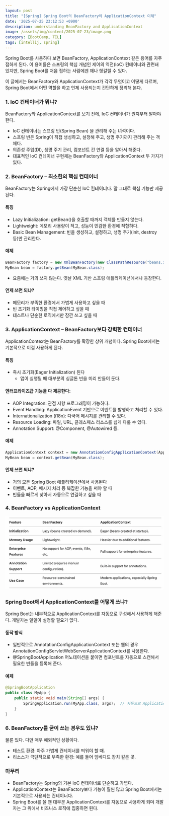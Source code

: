 ```yaml
---
layout: post
title: "[Spring] Spring Boot의 BeanFactory와 ApplicationContext 이해"
date: '2025-07-25 23:12:53 +0900'
description: understanding BeanFactory and ApplicationContext
image: /assets/img/content/2025-07-23/image.png
category: [BootCamp, TIL]
tags: [intellij, spring]
---
```


Spring Boot를 사용하다 보면 BeanFactory, ApplicationContext 같은 용어를 자주 접하게 된다. 이 용어들은 스프링의 핵심 개념인 제어의 역전(IoC) 컨테이너와 관련돼 있지만, Spring Boot를 처음 접하는 사람에겐 꽤나 헷갈릴 수 있다.

이 글에서는 BeanFactory와 ApplicationContext가 각각 무엇이고 어떻게 다르며, Spring Boot에서 어떤 역할을 하고 언제 사용되는지 간단하게 정리해 본다.

### 1. IoC 컨테이너가 뭐냐?

BeanFactory와 ApplicationContext를 보기 전에, IoC 컨테이너가 뭔지부터 알아야 한다.

- IoC 컨테이너는 스프링 빈(Spring Bean) 을 관리해 주는 녀석이다.
- 스프링 빈은 Spring이 직접 생성하고, 설정해 주고, 생명 주기까지 관리해 주는 객체다.
- 의존성 주입(DI), 생명 주기 관리, 컴포넌트 간 연결 등을 알아서 해준다.
- 대표적인 IoC 컨테이너 구현체는 BeanFactory와 ApplicationContext 두 가지가 있다.

### 2. BeanFactory – 최소한의 핵심 컨테이너

BeanFactory는 Spring에서 가장 단순한 IoC 컨테이너다. 말 그대로 핵심 기능만 제공된다.

#### 특징

- Lazy Initialization: getBean()을 호출할 때까지 객체를 만들지 않는다.
- Lightweight: 메모리 사용량이 적고, 성능이 민감한 환경에 적합하다.
- Basic Bean Management: 빈을 생성하고, 설정하고, 생명 주기(init, destroy 등)만 관리한다.

#### 예제

``` java
BeanFactory factory = new XmlBeanFactory(new ClassPathResource("beans.xml"));
MyBean bean = factory.getBean(MyBean.class);
```
- 요즘에는 거의 쓰지 않는다. 옛날 XML 기반 스프링 애플리케이션에서나 등장한다.

#### 언제 쓰면 되냐?

- 메모리가 부족한 환경에서 가볍게 사용하고 싶을 때
- 빈 초기화 타이밍을 직접 제어하고 싶을 때
- 테스트나 단순한 로직에서만 잠깐 쓰고 싶을 때

### 3. ApplicationContext – BeanFactory보다 강력한 컨테이너

ApplicationContext는 BeanFactory를 확장한 상위 개념이다. Spring Boot에서는 기본적으로 이걸 사용하게 된다.

#### 특징
- 즉시 초기화(Eager Initialization) 된다
    - 앱이 실행될 때 대부분의 싱글톤 빈을 미리 만들어 둔다.

#### 엔터프라이즈급 기능을 다 제공한다:

- AOP Integration: 관점 지향 프로그래밍이 가능하다.
- Event Handling: ApplicationEvent 기반으로 이벤트를 발행하고 처리할 수 있다.
- Internationalization (i18n): 다국어 메시지를 관리할 수 있다.
- Resource Loading: 파일, URL, 클래스패스 리소스를 쉽게 다룰 수 있다.
- Annotation Support: @Component, @Autowired 등.

#### 예제

``` java
ApplicationContext context = new AnnotationConfigApplicationContext(AppConfig.class);
MyBean bean = context.getBean(MyBean.class);
```

#### 언제 쓰면 되냐?
- 거의 모든 Spring Boot 애플리케이션에서 사용된다
- 이벤트, AOP, 메시지 처리 등 복잡한 기능을 써야 할 때
- 빈들을 빠르게 찾아서 자동으로 연결하고 싶을 때

### 4. BeanFactory vs ApplicationContext

![image1](/assets/img/content/2025-07-25/image.png)

### Spring Boot에서 ApplicationContext를 어떻게 쓰냐?

Spring Boot는 내부적으로 ApplicationContext를 자동으로 구성해서 사용하게 해준다. 개발자는 일일이 설정할 필요가 없다.

#### 동작 방식

- 일반적으로 AnnotationConfigApplicationContext 또는 웹의 경우 AnnotationConfigServletWebServerApplicationContext를 사용한다.
- @SpringBootApplication 어노테이션을 붙이면 컴포넌트를 자동으로 스캔해서 필요한 빈들을 등록해 준다.

#### 예제

``` java
@SpringBootApplication
public class MyApp {
    public static void main(String[] args) {
        SpringApplication.run(MyApp.class, args);  // 자동으로 ApplicationContext가 초기화된다
    }
}

```

### 6. BeanFactory를 굳이 쓰는 경우도 있냐?
물론 있다. 다만 매우 예외적인 상황이다.
- 테스트 환경: 아주 가볍게 컨테이너를 띄워야 할 때.
- 리소스가 극단적으로 부족한 환경: 예를 들어 임베디드 장치 같은 곳.

### 마무리
- BeanFactory는 Spring의 기본 IoC 컨테이너로 단순하고 가볍다.
- ApplicationContext는 BeanFactory보다 기능이 훨씬 많고 Spring Boot에서는 기본적으로 사용되는 컨테이너다.
- Spring Boot를 쓸 땐 대부분 ApplicationContext를 자동으로 사용하게 되며 개발자는 그 위에서 비즈니스 로직에 집중하면 된다.
